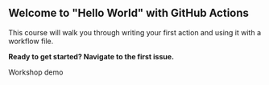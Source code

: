 ## Welcome to "Hello World" with GitHub Actions

This course will walk you through writing your first action and using it with a workflow file. 

**Ready to get started? Navigate to the first issue.**

Workshop demo
